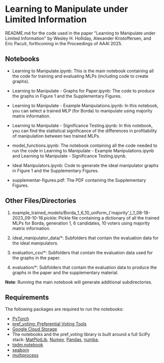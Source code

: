 # Learning to Manipulate under Limited Information

README.md for the code used in the paper "Learning to Manipulate under Limited Information" by Wesley H. Holliday, Alexander Kristoffersen, and Eric Pacuit, forthcoming in the Proceedings of AAAI 2025.


## Notebooks

* Learning to Manipulate.ipynb: This is the main notebook containing all the code for training and evaluating MLPs (including code to create graphs).

* Learning to Manipulate - Graphs for Paper.ipynb: The code to produce the graphs in Figure 1 and the Supplementary Figures.

* Learning to Manipulate - Example Manipulations.ipynb: In this notebook, you can select a trained MLP (for Borda) to manipulate using majority matrix information. 

* Learning to Manipulate - Significance Testing.ipynb: In this notebook, you can find the statistical significance of the differences in profitability of manipulation between two trained MLPs. 

* model_functions.ipynb: The notebook containing all the code needed to run the code in Learning to Manipulate - Example Manipulations.ipynb and Learning to Manipulate - Significance Testing.ipynb.

* Ideal Manipulators.ipynb: Code to generate the ideal manipulator graphs in Figure 1 and the Supplementary Figures.

* supplementar-figures.pdf: The PDF containing the Supplementary Figures.

## Other Files/Directories

1. example_trained_models/Borda_1_6_10_uniform_('majority',)_1_08-18-2023_09-10-18.pickle:  Pickle file containing a dictionary of all the trained MLPs for Borda, generation 1, 6 candidates, 10 voters using majority matrix information. 

2. ideal_manipulator_data/*: Subfolders that contain the evaluation data for the ideal manipulators.

3. evaluation_csv/*: Subfolders that contain the evaluation data used for the graphs in the paper.

4. evaluation/*: Subfolders that contain the evaluation data to produce the graphs in the paper and the supplementary material. 

**Note**: Running the main notebook will generate additional subdirectories.

## Requirements

The following packages are required to run the notebooks:

- [PyTorch](https://pytorch.org/)
- [pref_voting: Preferential Voting Tools](https://pref-voting.readthedocs.io/en/latest/)
- [Google Cloud Storage](https://cloud.google.com/python/docs/reference/storage/latest)
- The notebooks and the pref_voting library is built around a full SciPy stack: [MatPlotLib](https://matplotlib.org/), [Numpy](https://numpy.org/), [Pandas](https://pandas.pydata.org/), [numba](http://numba.pydata.org/), 
- [tqdm.notebook](https://github.com/tqdm/tqdm)
- [seaborn](https://seaborn.pydata.org/)  
- [multiprocess](https://pypi.org/project/multiprocess/) 
